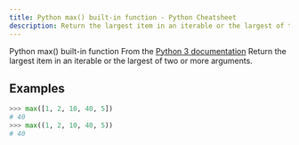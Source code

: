 ```yaml
---
title: Python max() built-in function - Python Cheatsheet
description: Return the largest item in an iterable or the largest of two or more arguments.
---
```


<base-title :title="frontmatter.title" :description="frontmatter.description">
Python max() built-in function
</base-title>

<base-disclaimer>
  <base-disclaimer-title>
    From the <a target="_blank" href="https://docs.python.org/3/library/functions.html#max">Python 3 documentation</a>
  </base-disclaimer-title>
  <base-disclaimer-content>
   Return the largest item in an iterable or the largest of two or more arguments.
  </base-disclaimer-content>
</base-disclaimer>

## Examples

```python
>>> max([1, 2, 10, 40, 5])
# 40
>>> max((1, 2, 10, 40, 5))
# 40
```

<!-- remove this tag to start editing this page -->
<empty-section />
<!-- remove this tag to start editing this page -->
